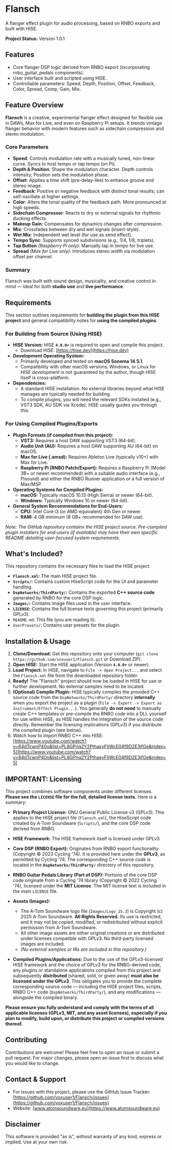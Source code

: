 # Flansch

A flanger effect plugin for audio processing, based on RNBO exports and built with HISE.

**Project Status:** Version 1.0.1

## Features

* Core flanger DSP logic derived from RNBO export (incorporating rnbo_guitar_pedals components).
* User interface built and scripted using HISE.
* Controllable parameters: Speed, Depth, Position, Offset, Feedback, Color, Spread, Comp, Gain, Mix.

## Feature Overview

**Flansch** is a creative, experimental flanger effect designed for flexible use in DAWs, Max for Live, and even on Raspberry Pi setups. It blends vintage flanger behavior with modern features such as sidechain compression and stereo modulation.

### Core Parameters

* **Speed**: Controls modulation rate with a musically tuned, non-linear curve. Syncs to host tempo or tap tempo (on Pi).
* **Depth & Position**: Shape the modulation character. Depth controls intensity; Position sets the modulation phase.
* **Offset**: Applies a time shift (pre-delay-like) to enhance groove and stereo image.
* **Feedback**: Positive or negative feedback with distinct tonal results; can self-oscillate at higher settings.
* **Color**: Alters the tonal quality of the feedback path. More pronounced at high speeds.
* **Sidechain Compressor**: Reacts to dry or external signals for rhythmic ducking effects.
* **Makeup Gain**: Compensates for dynamics changes after compression.
* **Mix**: Crossfades between dry and wet signals (insert-style).
* **Wet Mix**: Independent wet level (for use as send effect).
* **Tempo Sync**: Supports synced subdivisions (e.g., 1/4, 1/8, triplets).
* **Tap Button** *(Raspberry Pi only)*: Manually tap in tempo for live use.
* **Spread** *(Max for Live only)*: Introduces stereo width via modulation offset per channel.

### Summary

Flansch was built with sound design, musicality, and creative control in mind — ideal for both **studio use** and **live performance**.

## Requirements

This section outlines requirements for **building the plugin from this HISE project** and general compatibility notes for **using the compiled plugins**.

### For Building from Source (Using HISE)

*   **HISE Version:** HISE **`4.0.0+`** is required to open and compile this project.
    *   Download HISE: [https://hise.dev](https://hise.dev)
*   **Development Operating System:**
    *   Primarily developed and tested on **macOS Sonoma 14.5.1**.
    *   Compatibility with other macOS versions, Windows, or Linux for *HISE development* is not guaranteed by the author, though HISE itself is cross-platform.
*   **Dependencies:**
    *   A standard HISE installation. No external libraries beyond what HISE manages are typically needed for building.
    *   To compile plugins, you will need the relevant SDKs installed (e.g., VST3 SDK, AU SDK via Xcode). HISE usually guides you through this.

### For Using Compiled Plugins/Exports

*   **Plugin Formats (if compiled from this project):**
    *   **VST3:** Requires a host DAW supporting VST3 (64-bit).
    *   **Audio Unit (AU):** Requires a host DAW supporting AU (64-bit) on macOS.
    *   **Max for Live (.amxd):** Requires Ableton Live (typically v10+) with Max for Live.
    *   **Raspberry Pi (RNBO Patch/Export):** Requires a Raspberry Pi (Model 3B+ or newer recommended) with a suitable audio interface (e.g., Pisound) and either the RNBO Runner application or a full version of Max/MSP.
*   **Operating Systems for Compiled Plugins:**
    *   **macOS:** Typically macOS 10.13 (High Sierra) or newer (64-bit).
    *   **Windows:** Typically Windows 10 or newer (64-bit).
*   **General System Recommendations for End-Users:**
    *   **CPU:** Intel Core i3 (or AMD equivalent) 4th Gen or newer.
    *   **RAM:** 4 GB minimum (8 GB+ recommended for DAW use).

*Note: The GitHub repository contains the HISE project source. Pre-compiled plugin installers for end-users (if available) may have their own specific README detailing user-focused system requirements.*

## What's Included?

This repository contains the necessary files to load the HISE project:

* **`Flansch.xml`:** The main HISE project file.
* **`Scripts/`:** Contains custom HiseScript code for the UI and parameter handling.
* **`DspNetworks/ThirdParty/`:** Contains the exported **C++ source code** generated by RNBO for the core DSP logic.
* **`Images/`:** Contains image files used in the user interface.
* **`LICENSE`:** Contains the full license texts governing this project (primarily GPLv3).
* `README.md`: This file (you are reading it).
* `UserPresets/`: Contains user presets for the plugin.

## Installation & Usage

1. **Clone/Download:** Get this repository onto your computer (`git clone https://github.com/voxuser1/Flansch.git` or Download ZIP).
2. **Open HISE:** Start the HISE application (Version **`4.0.0+`** or newer).
3. **Load Project:** In HISE, navigate to `File -> Open Project...` and select the `Flansch.xml` file from the downloaded repository folder.
4. **Ready!** The "Flansch" project should now be loaded in HISE for use or further development. No external samples need to be located.
5. **(Optional) Compile Plugin:** HISE typically compiles the provided C++ source code from the `DspNetworks/ThirdParty/` directory **internally** when you export the project as a plugin (`File -> Export -> Export as Instrument/Effect Plugin...`). You generally **do not need** to manually create C++ templates or pre-compile the RNBO code into a DLL yourself for use within HISE, as HISE handles the integration of the source code directly. Remember the licensing implications (GPLv3) if you distribute the compiled plugin (see below).
6. Watch how to import RNBO C++ into HISE: [https://www.youtube.com/watch?v=64dTcwnP40o&list=PL8GPnq2Y2PthasyFljWcE04f9D2E3jfGe&index=5](https://www.youtube.com/watch?v=64dTcwnP40o&list=PL8GPnq2Y2PthasyFljWcE04f9D2E3jfGe&index=5)

## IMPORTANT: Licensing

This project combines software components under different licenses. **Please see the `LICENSE` file for the full, detailed license texts.** Here is a summary:

* **Primary Project License:** GNU General Public License v3 (GPLv3). This applies to the HISE project file (`Flansch.xml`), the HiseScript code created by A-Tom Soundware (`Scripts/`), and the core DSP code derived from RNBO.
* **HISE Framework:** The HISE framework itself is licensed under GPLv3.
* **Core DSP (RNBO Export):** Originates from RNBO export functionality (Copyright © 2023 Cycling '74). It is provided here under the **GPLv3**, as permitted by Cycling '74. The corresponding C++ source code is located in the **`DspNetworks/ThirdParty/`** directory of this repository.
* **RNBO Guitar Pedals Library (Part of DSP):** Portions of the core DSP code originate from a Cycling '74 library (Copyright © 2022 Cycling '74), licensed under the **MIT License**. The MIT license text is included in the main `LICENSE` file.
* **Assets (Images):**

  * The A-Tom Soundware logo file (`Images/Logo_25.3`) is Copyright (c) 2025 A-Tom Soundware. **All Rights Reserved.** Its use is restricted, and it may not be copied, modified, or redistributed without explicit permission from A-Tom Soundware.
  * All other image assets are either original creations or are distributed under licenses compatible with GPLv3. No third-party licensed images are included.
  * *(No external samples or IRs are included in this repository.)*
* **Compiled Plugins/Applications:** Due to the use of the GPLv3-licensed HISE framework and the choice of GPLv3 for the RNBO-derived code, any plugins or standalone applications compiled from this project and subsequently **distributed** (shared, sold, or given away) **must also be licensed under the GPLv3**. This obligates you to provide the complete corresponding source code — including the HISE project files, scripts, RNBO C++ code (`DspNetworks/ThirdParty/`), and any modifications — alongside the compiled binary.

**Please ensure you fully understand and comply with the terms of all applicable licenses (GPLv3, MIT, and any asset licenses), especially if you plan to modify, build upon, or distribute this project or compiled versions thereof.**

## Contributing

Contributions are welcome! Please feel free to open an issue or submit a pull request. For major changes, please open an issue first to discuss what you would like to change.

## Contact & Support

* For issues with this project, please use the GitHub Issue Tracker: [https://github.com/voxuser1/Flansch/issues](https://github.com/voxuser1/Flansch/issues)
* Website: [www.atomsoundware.eu](https://www.atomsoundware.eu)

## Disclaimer

This software is provided "as is", without warranty of any kind, express or implied. Use at your own risk.
